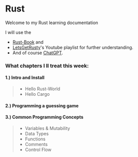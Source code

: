 #	Rust
Welcome to my Rust learning documentation


I will use the 
+ [Rust-Book](https://doc.rust-lang.org/book/) and 
+ [LetsGetRusty](https://www.youtube.com/watch?v=OX9HJsJUDxA&list=PLai5B987bZ9CoVR-QEIN9foz4QCJ0H2Y8)'s Youtube playlist for further understanding.
+ And of course [ChatGPT](https://chat.openai.com).


### What chapters I ll treat this week:
#### 1.) Intro and Install
> + Hello Rust-World
> + Hello Cargo
#### 2.) Programming a guessing game
#### 3.) Common Programming Concepts
> + Variables & Mutability
> + Data Types
> + Functions
> + Comments
> + Control Flow
